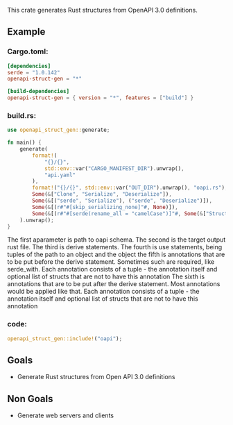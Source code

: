 This crate generates Rust structures from OpenAPI 3.0 definitions.

## Example

### Cargo.toml:

```toml
[dependencies]
serde = "1.0.142"
openapi-struct-gen = "*"

[build-dependencies]
openapi-struct-gen = { version = "*", features = ["build"] }
```

### build.rs:
```rust
use openapi_struct_gen::generate;

fn main() {
    generate(
        format!(
            "{}/{}",
            std::env::var("CARGO_MANIFEST_DIR").unwrap(),
            "api.yaml"
        ),
        format!("{}/{}", std::env::var("OUT_DIR").unwrap(), "oapi.rs"),
        Some(&["Clone", "Serialize", "Deserialize"]),
        Some(&[("serde", "Serialize"), ("serde", "Deserialize")]),
        Some(&[(r#"#[skip_serializing_none]"#, None)]),
        Some(&[(r#"#[serde(rename_all = "camelCase")]"#, Some(&["Struct"]))]),
    ).unwrap();
}
```

The first aparameter is path to oapi schema.
The second is the target output rust file.
The third is derive statements.
The fourth is use statements, being tuples of the path to an object and the object
the fifth is annotations that are to be put before the derive statement. Sometimes such are required, like serde\_with. Each annotation consists of a tuple - the annotation itself and optional list of structs that are not to have this annotation
The sixth is annotations that are to be put after the derive statement. Most annotations would be applied like that.
Each annotation consists of a tuple - the annotation itself and optional list of structs that are not to have this annotation

### code:
```rust
openapi_struct_gen::include!("oapi");
```

## Goals
* Generate Rust structures from Open API 3.0 definitions

## Non Goals
* Generate web servers and clients

